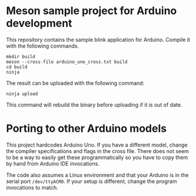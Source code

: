 # Meson sample project for Arduino development

This repository contains the sample blink application for
Arduino. Compile it with the following commands.

    mkdir build
    meson --cross-file arduino_uno_cross.txt build
    cd build
    ninja

The result can be uploaded with the following command:

    ninja upload

This command will rebuild the binary before uploading if it is out of
date.

# Porting to other Arduino models

This project hardcodes Arduino Uno. If you have a different model,
change the compiler specifications and flags in the cross file. There
does not seem to be a way to easily get these programmatically so you
have to copy them by hand from Arduino IDE invocations.

The code also assumes a Linux environment and that your Arduino is in
the serial port `/dev/ttyACM0`. If your setup is different, change the
program invocations to match.
